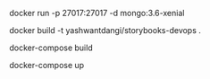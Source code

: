 docker run -p 27017:27017 -d mongo:3.6-xenial

docker build -t yashwantdangi/storybooks-devops .

docker-compose build

docker-compose up
